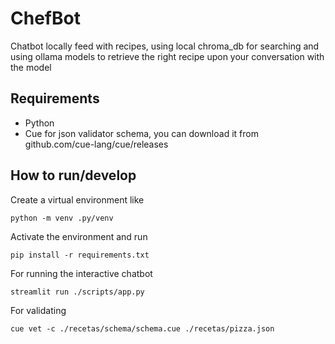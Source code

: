 # ChefBot
Chatbot locally feed with recipes, using local chroma_db for searching and using ollama models to retrieve the right recipe upon your conversation with the model

## Requirements
- Python
- Cue for json validator schema, you can download it from github.com/cue-lang/cue/releases

## How to run/develop
Create a virtual environment like
```
python -m venv .py/venv
```
Activate the environment and run 
```
pip install -r requirements.txt
```
For running the interactive chatbot
```
streamlit run ./scripts/app.py
```
For validating
```
cue vet -c ./recetas/schema/schema.cue ./recetas/pizza.json
```
